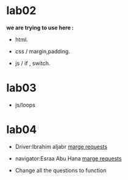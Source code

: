 # lab02 
**we are trying to use here :** 

* html.

* css / margin,padding.

* js / if , switch.

# lab03

* js/loops

# lab04

* Driver:Ibrahim aljabr [marge requests](https://github.com/gamer-planet/lab02/tree/Ibrahim-driver-lab02)
* navigator:Esraa Abu Hana [marge requests](https://github.com/gamer-planet/laps-201)

* Change all the questions to function
